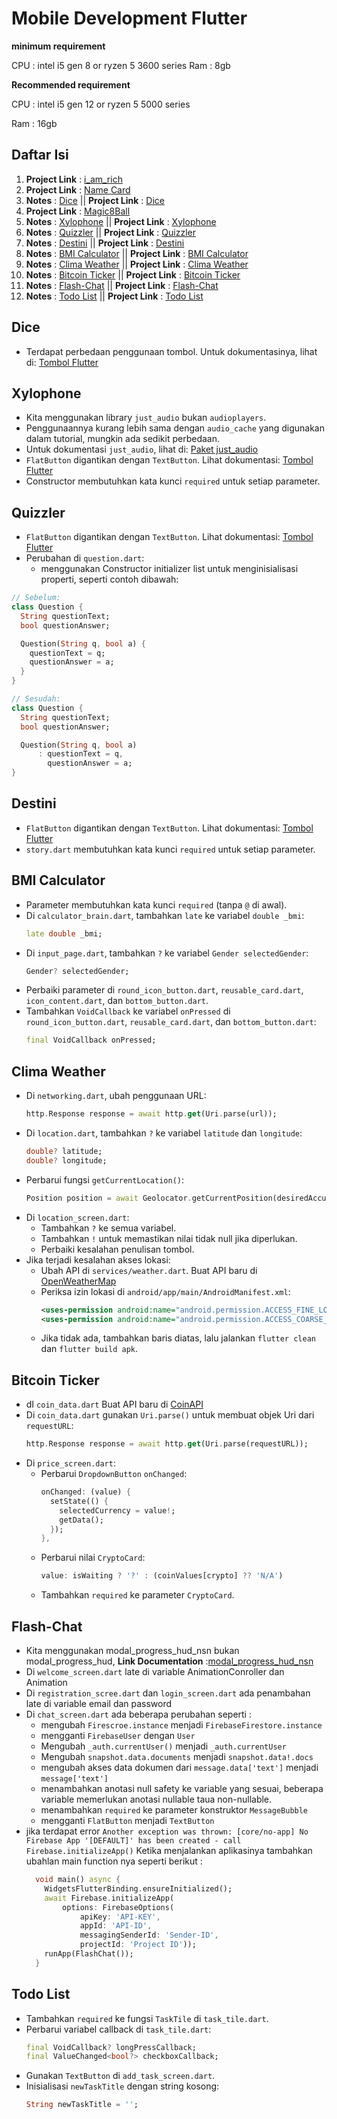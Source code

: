 # Mobile Development Flutter

**minimum requirement** 

CPU : intel i5 gen 8 or ryzen 5 3600 series
Ram : 8gb 

**Recommended requirement** 

CPU : intel i5 gen 12 or ryzen 5 5000 series 

Ram : 16gb

## Daftar Isi
1. **Project Link** : [i_am_rich](https://github.com/KKSBY/i_am_rich) 
2. **Project Link** : [Name Card](https://github.com/KKSBY/NameCard)
3. **Notes** : [Dice](#dice) || **Project Link** : [Dice](https://github.com/KKSBY/Dice)
4. **Project Link** : [Magic8Ball](https://github.com/KKSBY/Magic8Ball)
5. **Notes** : [Xylophone](#xylophone) || **Project Link** : [Xylophone](https://github.com/KKSBY/xylophone)
6. **Notes** : [Quizzler](#quizzler) ||  **Project Link** : [Quizzler](https://github.com/KKSBY/Quizzler)
7. **Notes** : [Destini](#destini) ||  **Project Link** : [Destini](https://github.com/KKSBY/destini)
8. **Notes** : [BMI Calculator](#bmi-calculator) ||  **Project Link** : [BMI Calculator](https://github.com/KKSBY/mbi_Calculator)
9. **Notes** : [Clima Weather](#clima-weather) ||  **Project Link** : [Clima Weather](https://github.com/KKSBY/ClimaWeather)
10. **Notes** : [Bitcoin Ticker](#bitcoin-ticker) ||  **Project Link** : [Bitcoin Ticker](https://github.com/KKSBY/Bitcoin_Ticker)
11. **Notes** : [Flash-Chat](#Flash-Chat) || **Project Link** : [Flash-Chat](https://github.com/KKSBY/Flash-Chat)
12. **Notes** : [Todo List](#todo-list) || **Project Link** : [Todo List](https://github.com/KKSBY/ToDoList)

## Dice

- Terdapat perbedaan penggunaan tombol. Untuk dokumentasinya, lihat di: [Tombol Flutter](https://docs.flutter.dev/release/breaking-changes/buttons)

## Xylophone

- Kita menggunakan library `just_audio` bukan `audioplayers`.
- Penggunaannya kurang lebih sama dengan `audio_cache` yang digunakan dalam tutorial, mungkin ada sedikit perbedaan.
- Untuk dokumentasi `just_audio`, lihat di: [Paket just_audio](https://pub.dev/packages/just_audio)
- `FlatButton` digantikan dengan `TextButton`. Lihat dokumentasi: [Tombol Flutter](https://docs.flutter.dev/release/breaking-changes/buttons)
- Constructor membutuhkan kata kunci `required` untuk setiap parameter.

## Quizzler

- `FlatButton` digantikan dengan `TextButton`. Lihat dokumentasi: [Tombol Flutter](https://docs.flutter.dev/release/breaking-changes/buttons)
- Perubahan di `question.dart`:
  - menggunakan Constructor initializer list untuk menginisialisasi properti, seperti contoh dibawah:

```dart
// Sebelum:
class Question {
  String questionText;
  bool questionAnswer;

  Question(String q, bool a) {
    questionText = q;
    questionAnswer = a;
  }
}

// Sesudah:
class Question {
  String questionText;
  bool questionAnswer;

  Question(String q, bool a) 
      : questionText = q,
        questionAnswer = a;
}
```

## Destini

- `FlatButton` digantikan dengan `TextButton`. Lihat dokumentasi: [Tombol Flutter](https://docs.flutter.dev/release/breaking-changes/buttons)
- `story.dart` membutuhkan kata kunci `required` untuk setiap parameter.

## BMI Calculator

- Parameter membutuhkan kata kunci `required` (tanpa `@` di awal).
- Di `calculator_brain.dart`, tambahkan `late` ke variabel `double _bmi`:
  ```dart
  late double _bmi;
  ```
- Di `input_page.dart`, tambahkan `?` ke variabel `Gender selectedGender`:
  ```dart
  Gender? selectedGender;
  ```
- Perbaiki parameter di `round_icon_button.dart`, `reusable_card.dart`, `icon_content.dart`, dan `bottom_button.dart`.
- Tambahkan `VoidCallback` ke variabel `onPressed` di `round_icon_button.dart`, `reusable_card.dart`, dan `bottom_button.dart`:
  ```dart
  final VoidCallback onPressed;
  ```

## Clima Weather

- Di `networking.dart`, ubah penggunaan URL:
  ```dart
  http.Response response = await http.get(Uri.parse(url));
  ```
- Di `location.dart`, tambahkan `?` ke variabel `latitude` dan `longitude`:
  ```dart
  double? latitude;
  double? longitude;
  ```
- Perbarui fungsi `getCurrentLocation()`:
  ```dart
  Position position = await Geolocator.getCurrentPosition(desiredAccuracy: LocationAccuracy.low);
  ```
- Di `location_screen.dart`:
  - Tambahkan `?` ke semua variabel.
  - Tambahkan `!` untuk memastikan nilai tidak null jika diperlukan.
  - Perbaiki kesalahan penulisan tombol.
- Jika terjadi kesalahan akses lokasi:
  - Ubah API di `services/weather.dart`. Buat API baru di [OpenWeatherMap](https://home.openweathermap.org/api_keys)
  - Periksa izin lokasi di `android/app/main/AndroidManifest.xml`:
    ```xml
    <uses-permission android:name="android.permission.ACCESS_FINE_LOCATION"/>
    <uses-permission android:name="android.permission.ACCESS_COARSE_LOCATION"/>
    ```
  - Jika tidak ada, tambahkan baris diatas, lalu jalankan `flutter clean` dan `flutter build apk`.

## Bitcoin Ticker
- dI `coin_data.dart` Buat API baru di [CoinAPI](https://customerportal.coinapi.io/apikeys)
- Di `coin_data.dart` gunakan `Uri.parse()` untuk membuat objek Uri dari `requestURL`:
  ```dart
  http.Response response = await http.get(Uri.parse(requestURL));
  ```
- Di `price_screen.dart`:
  - Perbarui `DropdownButton` `onChanged`:
    ```dart
    onChanged: (value) {
      setState(() {
        selectedCurrency = value!;
        getData();
      });
    },
    ```
  - Perbarui nilai `CryptoCard`:
    ```dart
    value: isWaiting ? '?' : (coinValues[crypto] ?? 'N/A')
    ```
  - Tambahkan `required` ke parameter `CryptoCard`.

## Flash-Chat
- Kita menggunakan modal_progress_hud_nsn bukan modal_progress_hud, **Link Documentation** :[modal_progress_hud_nsn](https://pub.dev/packages/modal_progress_hud_nsn)
- Di `welcome_screen.dart` late di variable AnimationConroller dan Animation
- Di `registration_scree.dart` dan `login_screen.dart` ada penambahan late di variable email dan password
- Di `chat_screen.dart` ada beberapa perubahan seperti :
  - mengubah `Firescroe.instance` menjadi `FirebaseFirestore.instance`
  - mengganti `FirebaseUser` dengan `User`
  - Mengubah `_auth.currentUser()` menjadi `_auth.currentUser`
  - Mengubah `snapshot.data.documents` menjadi `snapshot.data!.docs`
  - mengubah akses data dokumen dari `message.data['text']` menjadi `message['text']`
  - menambahkan anotasi null safety ke variable yang sesuai, beberapa variable memerlukan anotasi nullable taua non-nullable.
  - menambahkan `required` ke parameter konstruktor `MessageBubble`
  - mengganti `FlatButton` menjadi `TextButton`
- jika terdapat error `Another exception was thrown: [core/no-app] No Firebase App '[DEFAULT]' has been created - call Firebase.initializeApp()` Ketika menjalankan aplikasinya tambahkan ubahlan main function nya seperti berikut :
  ```dart
    void main() async {
      WidgetsFlutterBinding.ensureInitialized();
      await Firebase.initializeApp(
          options: FirebaseOptions(
              apiKey: 'API-KEY',
              appId: 'API-ID',
              messagingSenderId: 'Sender-ID',
              projectId: 'Project ID'));
      runApp(FlashChat());
    }
    ```

## Todo List

- Tambahkan `required` ke fungsi `TaskTile` di `task_tile.dart`.
- Perbarui variabel callback di `task_tile.dart`:
  ```dart
  final VoidCallback? longPressCallback;
  final ValueChanged<bool?> checkboxCallback;
  ```
- Gunakan `TextButton` di `add_task_screen.dart`.
- Inisialisasi `newTaskTitle` dengan string kosong:
  ```dart
  String newTaskTitle = '';
  ```
